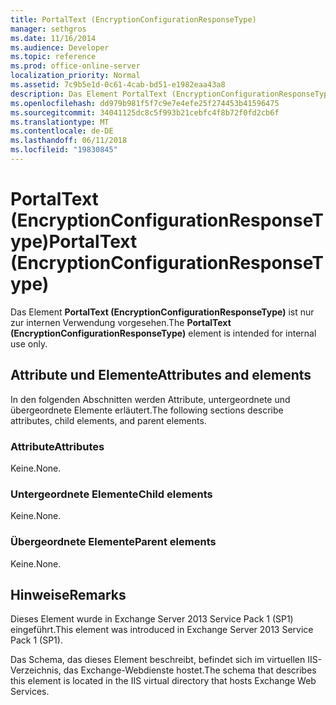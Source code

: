 ```yaml
---
title: PortalText (EncryptionConfigurationResponseType)
manager: sethgros
ms.date: 11/16/2014
ms.audience: Developer
ms.topic: reference
ms.prod: office-online-server
localization_priority: Normal
ms.assetid: 7c9b5e1d-0c61-4cab-bd51-e1982eaa43a8
description: Das Element PortalText (EncryptionConfigurationResponseType) ist nur zur internen Verwendung vorgesehen.
ms.openlocfilehash: dd979b981f5f7c9e7e4efe25f274453b41596475
ms.sourcegitcommit: 34041125dc8c5f993b21cebfc4f8b72f0fd2cb6f
ms.translationtype: MT
ms.contentlocale: de-DE
ms.lasthandoff: 06/11/2018
ms.locfileid: "19830845"
---
```

# <a name="portaltext-encryptionconfigurationresponsetype"></a><span data-ttu-id="50357-103">PortalText (EncryptionConfigurationResponseType)</span><span class="sxs-lookup"><span data-stu-id="50357-103">PortalText (EncryptionConfigurationResponseType)</span></span>

<span data-ttu-id="50357-104">Das Element **PortalText (EncryptionConfigurationResponseType)** ist nur zur internen Verwendung vorgesehen.</span><span class="sxs-lookup"><span data-stu-id="50357-104">The **PortalText (EncryptionConfigurationResponseType)** element is intended for internal use only.</span></span> 

## <a name="attributes-and-elements"></a><span data-ttu-id="50357-105">Attribute und Elemente</span><span class="sxs-lookup"><span data-stu-id="50357-105">Attributes and elements</span></span>

<span data-ttu-id="50357-106">In den folgenden Abschnitten werden Attribute, untergeordnete und übergeordnete Elemente erläutert.</span><span class="sxs-lookup"><span data-stu-id="50357-106">The following sections describe attributes, child elements, and parent elements.</span></span>
  
### <a name="attributes"></a><span data-ttu-id="50357-107">Attribute</span><span class="sxs-lookup"><span data-stu-id="50357-107">Attributes</span></span>

<span data-ttu-id="50357-108">Keine.</span><span class="sxs-lookup"><span data-stu-id="50357-108">None.</span></span>
  
### <a name="child-elements"></a><span data-ttu-id="50357-109">Untergeordnete Elemente</span><span class="sxs-lookup"><span data-stu-id="50357-109">Child elements</span></span>

<span data-ttu-id="50357-110">Keine.</span><span class="sxs-lookup"><span data-stu-id="50357-110">None.</span></span>
  
### <a name="parent-elements"></a><span data-ttu-id="50357-111">Übergeordnete Elemente</span><span class="sxs-lookup"><span data-stu-id="50357-111">Parent elements</span></span>

<span data-ttu-id="50357-112">Keine.</span><span class="sxs-lookup"><span data-stu-id="50357-112">None.</span></span>
  
## <a name="remarks"></a><span data-ttu-id="50357-113">Hinweise</span><span class="sxs-lookup"><span data-stu-id="50357-113">Remarks</span></span>

<span data-ttu-id="50357-114">Dieses Element wurde in Exchange Server 2013 Service Pack 1 (SP1) eingeführt.</span><span class="sxs-lookup"><span data-stu-id="50357-114">This element was introduced in Exchange Server 2013 Service Pack 1 (SP1).</span></span>
  
<span data-ttu-id="50357-115">Das Schema, das dieses Element beschreibt, befindet sich im virtuellen IIS-Verzeichnis, das Exchange-Webdienste hostet.</span><span class="sxs-lookup"><span data-stu-id="50357-115">The schema that describes this element is located in the IIS virtual directory that hosts Exchange Web Services.</span></span>
  


